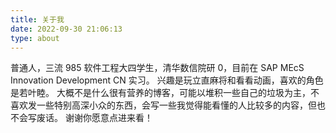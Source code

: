 ```yaml
---
title: 关于我
date: 2022-09-30 21:06:13
type: about
---
```

普通人，三流 985 软件工程大四学生，清华数信院研 0，目前在 SAP MEcS Innovation Development CN 实习。
兴趣是玩立直麻将和看看动画，喜欢的角色是若叶睦。
大概不是什么很有营养的博客，可能以堆积一些自己的垃圾为主，不喜欢发一些特别高深小众的东西，会写一些我觉得能看懂的人比较多的内容，但也不会写废话。
谢谢你愿意点进来看！